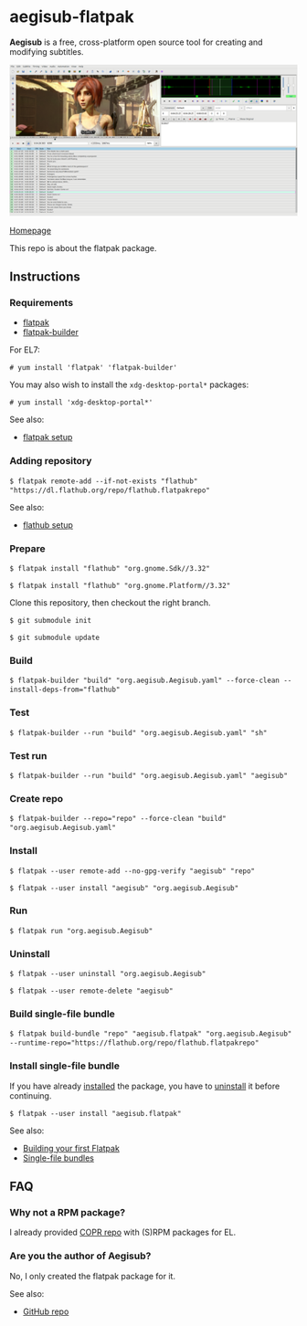 # aegisub-flatpak

**Aegisub** is a free, cross-platform open source tool for creating and modifying subtitles.

![aegisub-flatpak screenshot](aegisub-flatpak.png)

[Homepage](http://www.aegisub.org)

This repo is about the flatpak package.

## Instructions

### Requirements

* [flatpak](https://github.com/flatpak/flatpak)
* [flatpak-builder](https://github.com/flatpak/flatpak-builder)

For EL7:

```
# yum install 'flatpak' 'flatpak-builder'
```

You may also wish to install the `xdg-desktop-portal*` packages:

```
# yum install 'xdg-desktop-portal*'
```

See also:

* [flatpak setup](https://flatpak.org/setup)

### Adding repository

```
$ flatpak remote-add --if-not-exists "flathub" "https://dl.flathub.org/repo/flathub.flatpakrepo"
```

See also:

* [flathub setup](http://docs.flatpak.org/en/latest/using-flatpak.html#add-a-remote)

### Prepare

```
$ flatpak install "flathub" "org.gnome.Sdk//3.32"
```

```
$ flatpak install "flathub" "org.gnome.Platform//3.32"
```

Clone this repository, then checkout the right branch.

```
$ git submodule init
```

```
$ git submodule update
```

### Build

```
$ flatpak-builder "build" "org.aegisub.Aegisub.yaml" --force-clean --install-deps-from="flathub"
```

### Test

```
$ flatpak-builder --run "build" "org.aegisub.Aegisub.yaml" "sh"
```

### Test run

```
$ flatpak-builder --run "build" "org.aegisub.Aegisub.yaml" "aegisub"
```

### Create repo

```
$ flatpak-builder --repo="repo" --force-clean "build" "org.aegisub.Aegisub.yaml"
```

### Install

```
$ flatpak --user remote-add --no-gpg-verify "aegisub" "repo"
```

```
$ flatpak --user install "aegisub" "org.aegisub.Aegisub"
```

### Run

```
$ flatpak run "org.aegisub.Aegisub"
```

### Uninstall

```
$ flatpak --user uninstall "org.aegisub.Aegisub"
```

```
$ flatpak --user remote-delete "aegisub"
```

### Build single-file bundle

```
$ flatpak build-bundle "repo" "aegisub.flatpak" "org.aegisub.Aegisub" --runtime-repo="https://flathub.org/repo/flathub.flatpakrepo"
```

### Install single-file bundle

If you have already [installed](#install) the package, you have to [uninstall](#uninstall) it before continuing.

```
$ flatpak --user install "aegisub.flatpak"
```

See also:
* [Building your first Flatpak](http://docs.flatpak.org/en/latest/first-build.html)
* [Single-file bundles](http://docs.flatpak.org/en/latest/single-file-bundles.html#single-file-bundles)

## FAQ

### Why not a RPM package?

I already provided [COPR repo](https://copr.fedorainfracloud.org/coprs/scx/aegisub) with (S)RPM packages for EL.

### Are you the author of Aegisub?

No, I only created the flatpak package for it.

See also:

* [GitHub repo](https://github.com/Aegisub/Aegisub)

